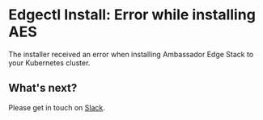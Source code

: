 # Edgectl Install: Error while installing AES

The installer received an error when installing Ambassador Edge Stack to your Kubernetes cluster.

## What's next?

Please get in touch on [Slack](http://a8r.io/slack).
